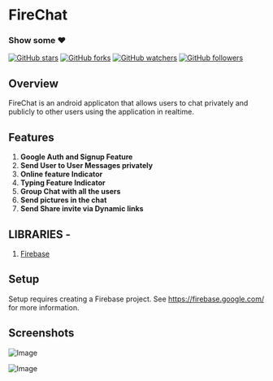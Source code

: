 # FireChat

### Show some :heart:
[![GitHub stars](https://img.shields.io/github/stars/rrishabhj/FireChat.svg?style=social&label=Star)](https://github.com/rrishabhj/FireChat) [![GitHub forks](https://img.shields.io/github/forks/rrishabhj/FireChat.svg?style=social&label=Fork)](https://github.com/rrishabhj/FireChat/fork) [![GitHub watchers](https://img.shields.io/github/watchers/rrishabhj/FireChat.svg?style=social&label=Watch)](https://github.com/rrishabhj/FireChat) [![GitHub followers](https://img.shields.io/github/followers/rrishabhj.svg?style=social&label=Follow)](https://github.com/rrishabhj/FireChat) 


## Overview

FireChat is an android applicaton that allows users to chat privately and publicly to other users using the application in realtime.

## Features

1. **Google Auth and Signup Feature**
1. **Send User to User Messages privately**
1. **Online feature Indicator**
1. **Typing Feature Indicator**
1. **Group Chat with all the users**
1. **Send pictures in the chat**
1. **Send Share invite via Dynamic links**


## LIBRARIES -

1. [Firebase](https://github.com/firebase/)

## Setup

Setup requires creating a Firebase project. See https://firebase.google.com/ for more information.

## Screenshots

![Image](https://github.com/rrishabhj/FireChat/blob/master/ScreenShot/img1.jpeg)


![Image](https://github.com/rrishabhj/FireChat/blob/master/ScreenShot/img2.jpeg)

